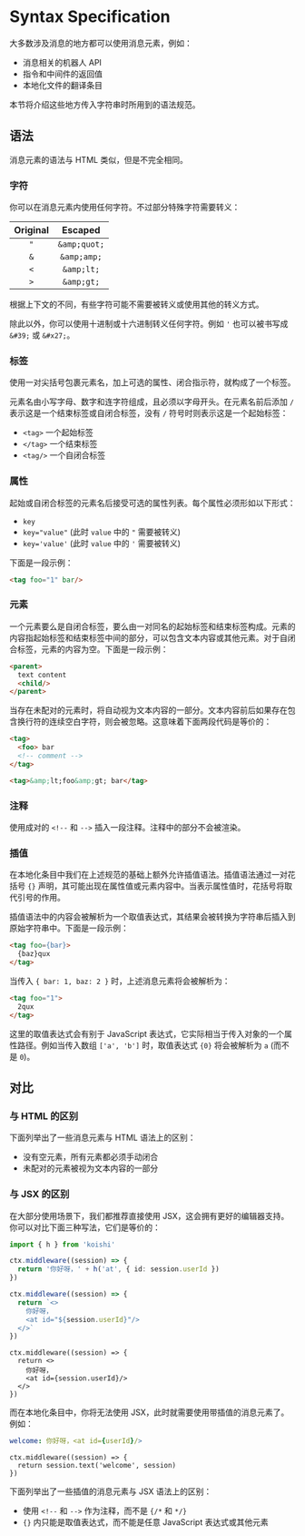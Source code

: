 # Syntax Specification

大多数涉及消息的地方都可以使用消息元素，例如：

- 消息相关的机器人 API
- 指令和中间件的返回值
- 本地化文件的翻译条目

本节将介绍这些地方传入字符串时所用到的语法规范。

## 语法

消息元素的语法与 HTML 类似，但是不完全相同。

### 字符

你可以在消息元素内使用任何字符。不过部分特殊字符需要转义：

| Original |      Escaped     |
| :------: | :--------------: |
|    `"`   | `&amp;quot;` |
|    `&`   |  `&amp;amp;` |
|    `<`   |  `&amp;lt;`  |
|    `>`   |  `&amp;gt;`  |

根据上下文的不同，有些字符可能不需要被转义或使用其他的转义方式。

除此以外，你可以使用十进制或十六进制转义任何字符。例如 `'` 也可以被书写成 `&#39;` 或 `&#x27;`。

### 标签

使用一对尖括号包裹元素名，加上可选的属性、闭合指示符，就构成了一个标签。

元素名由小写字母、数字和连字符组成，且必须以字母开头。在元素名前后添加 `/` 表示这是一个结束标签或自闭合标签，没有 `/` 符号时则表示这是一个起始标签：

- `<tag>` 一个起始标签
- `</tag>` 一个结束标签
- `<tag/>` 一个自闭合标签

### 属性

起始或自闭合标签的元素名后接受可选的属性列表。每个属性必须形如以下形式：

- `key`
- `key="value"` (此时 `value` 中的 `"` 需要被转义)
- `key='value'` (此时 `value` 中的 `'` 需要被转义)

下面是一段示例：

```html
<tag foo="1" bar/>
```

### 元素

一个元素要么是自闭合标签，要么由一对同名的起始标签和结束标签构成。元素的内容指起始标签和结束标签中间的部分，可以包含文本内容或其他元素。对于自闭合标签，元素的内容为空。下面是一段示例：

```html
<parent>
  text content
  <child/>
</parent>
```

当存在未配对的元素时，将自动视为文本内容的一部分。文本内容前后如果存在包含换行符的连续空白字符，则会被忽略。这意味着下面两段代码是等价的：

```html
<tag>
  <foo> bar
  <!-- comment -->
</tag>
```

```html
<tag>&amp;lt;foo&amp;gt; bar</tag>
```

### 注释

使用成对的 `<!--` 和 `-->` 插入一段注释。注释中的部分不会被渲染。

### 插值

在本地化条目中我们在上述规范的基础上额外允许插值语法。插值语法通过一对花括号 `{}` 声明，其可能出现在属性值或元素内容中。当表示属性值时，花括号将取代引号的作用。

插值语法中的内容会被解析为一个取值表达式，其结果会被转换为字符串后插入到原始字符串中。下面是一段示例：

```html
<tag foo={bar}>
  {baz}qux
</tag>
```

当传入 `{ bar: 1, baz: 2 }` 时，上述消息元素将会被解析为：

```html
<tag foo="1">
  2qux
</tag>
```

这里的取值表达式会有别于 JavaScript 表达式，它实际相当于传入对象的一个属性路径。例如当传入数组 `['a', 'b']` 时，取值表达式 `{0}` 将会被解析为 `a` (而不是 `0`)。

## 对比

### 与 HTML 的区别

下面列举出了一些消息元素与 HTML 语法上的区别：

- 没有空元素，所有元素都必须手动闭合
- 未配对的元素被视为文本内容的一部分

### 与 JSX 的区别

在大部分使用场景下，我们都推荐直接使用 JSX，这会拥有更好的编辑器支持。你可以对比下面三种写法，它们是等价的：

```ts
import { h } from 'koishi'

ctx.middleware((session) => {
  return '你好呀，' + h('at', { id: session.userId })
})
```

```ts
ctx.middleware((session) => {
  return `<>
    你好呀，
    <at id="${session.userId}"/>
  </>`
})
```

```tsx
ctx.middleware((session) => {
  return <>
    你好呀，
    <at id={session.userId}/>
  </>
})
```

而在本地化条目中，你将无法使用 JSX，此时就需要使用带插值的消息元素了。例如：

```yaml
welcome: 你好呀，<at id={userId}/>
```

```tsx
ctx.middleware((session) => {
  return session.text('welcome', session)
})
```

下面列举出了一些插值的消息元素与 JSX 语法上的区别：

- 使用 `<!--` 和 `-->` 作为注释，而不是 `{/*` 和 `*/}`
- `{}` 内只能是取值表达式，而不能是任意 JavaScript 表达式或其他元素
